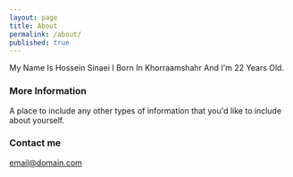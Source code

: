 ```yaml
---
layout: page
title: About
permalink: /about/
published: true
---
```

My Name Is Hossein Sinaei I Born In Khorraamshahr And I'm 22 Years Old.

### More Information

A place to include any other types of information that you'd like to include about yourself.

### Contact me

[email@domain.com](hosseinsinaei7@gmail.com)
